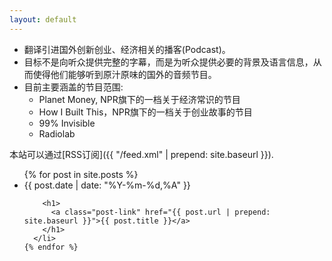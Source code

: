 ```yaml
---
layout: default
---
```


- 翻译引进国外创新创业、经济相关的播客(Podcast)。
- 目标不是向听众提供完整的字幕，而是为听众提供必要的背景及语言信息，从而使得他们能够听到原汁原味的国外的音频节目。
- 目前主要涵盖的节目范围:
	- Planet Money, NPR旗下的一档关于经济常识的节目
	-	How I Built This，NPR旗下的一档关于创业故事的节目
	-	99% Invisible
	-	Radiolab

本站可以通过[RSS订阅]({{ "/feed.xml" | prepend: site.baseurl }}).

<div class="home">

  <ul class="post-list">
    {% for post in site.posts %}
      <li>
        <span class="post-meta">{{ post.date | date: "%Y-%m-%d,%A" }}</span>

        <h1>
          <a class="post-link" href="{{ post.url | prepend: site.baseurl }}">{{ post.title }}</a>
        </h1>
      </li>
    {% endfor %}
  </ul>

</div>
